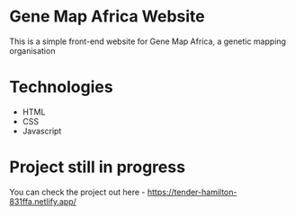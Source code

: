 # Gene Map Africa Website
This is a simple front-end website for Gene Map Africa, a genetic mapping organisation
# Technologies
- HTML
- CSS
- Javascript
# Project still in progress
You can check the project out here - https://tender-hamilton-831ffa.netlify.app/
